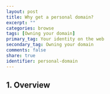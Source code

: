 ```yaml
---
layout: post
title: Why get a personal domain?
excerpt: ""
categories: browse
tags: [Owning your domain]
primary_tag: Your identity on the web
secondary_tag: Owning your domain
comments: false
share: true
identifier: personal-domain
---
```

## 1. Overview
